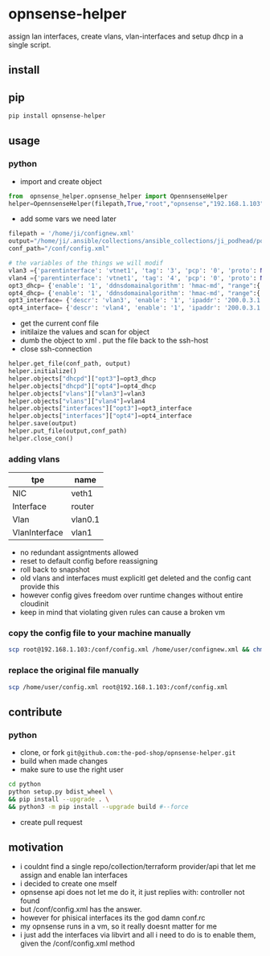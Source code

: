 # opnsense-helper
assign lan interfaces, create vlans, vlan-interfaces and setup dhcp in a single script.


## install 
## pip
```bash
pip install opnsense-helper
```

## usage

### python 

- import and create object
```python
from  opnsense_helper.opnsense_helper import OpennsenseHelper
helper=OpennsenseHelper(filepath,True,"root","opnsense","192.168.1.103")
```
- add some vars we need later
```python
filepath = '/home/ji/confignew.xml'
output="/home/ji/.ansible/collections/ansible_collections/ji_podhead/podnet/plugins/x.xml"
conf_path="/conf/config.xml"

# the variables of the things we will modif
vlan3 ={'parentinterface': 'vtnet1', 'tag': '3', 'pcp': '0', 'proto': None, 'descr': 'vlan3', 'vlanif': 'vlan0.3',"attr":{"uuid":"cb503df8-821d-4acd-86ba-66b35e4df17n"}}
vlan4 ={'parentinterface': 'vtnet1', 'tag': '4', 'pcp': '0', 'proto': None, 'descr': 'vlan4', 'vlanif': 'vlan0.4',"attr":{"uuid":"cb503df8-821d-4acd-86ba-66b35e4s7c"}}
opt3_dhcp= {'enable': '1', 'ddnsdomainalgorithm': 'hmac-md', "range":{'from': '200.0.3.10', '_to': '200.0.3.100'},"attr":None}
opt4_dhcp= {'enable': '1', 'ddnsdomainalgorithm': 'hmac-md', "range":{'from': '200.0.4.10', '_to': '200.0.4.100'},"attr":None}
opt3_interface= {'descr': 'vlan3', 'enable': '1', 'ipaddr': '200.0.3.1', 'subnet': '24', 'type': None, 'virtual': None, 'spoofmac': '00:00:00:00:00:03', 'attr': {}}
opt4_interface= {'descr': 'vlan4', 'enable': '1', 'ipaddr': '200.0.3.1', 'subnet': '24', 'type': None, 'virtual': None, 'spoofmac': '00:00:00:00:00:04', 'attr': {}}

```
- get the current conf file
- initilaize the values and scan for object
- dumb the object to xml
. put the file back to the ssh-host
- close ssh-connection
```python
helper.get_file(conf_path, output)
helper.initialize()
helper.objects["dhcpd"]["opt3"]=opt3_dhcp
helper.objects["dhcpd"]["opt4"]=opt4_dhcp
helper.objects["vlans"]["vlan3"]=vlan3
helper.objects["vlans"]["vlan4"]=vlan4
helper.objects["interfaces"]["opt3"]=opt3_interface
helper.objects["interfaces"]["opt4"]=opt4_interface
helper.save(output)
helper.put_file(output,conf_path)
helper.close_con()
```

### adding vlans

| tpe             |       name        |
| --- | --- | 
| NIC             |       veth1       |         
| Interface       |       router      |
| Vlan            |       vlan0.1     |
| VlanInterface   |        vlan1      |


- no redundant assigntments allowed 
- reset to default config before reassigning
- roll back to snapshot
- old vlans and interfaces must explicitl get deleted and the config cant provide this
- however config gives freedom over runtime changes without entire cloudinit
- keep in mind that violating given rules can cause a broken vm 

### copy the config file to your machine manually
```bash
scp root@192.168.1.103:/conf/config.xml /home/user/confignew.xml && chmod +x /home/user/confignew.xml &&  chown user:user /home/user/confignew.xml
```
### replace the original file manually
```bash
scp /home/user/config.xml root@192.168.1.103:/conf/config.xml
```
## contribute
### python
- clone, or fork `git@github.com:the-pod-shop/opnsense-helper.git`
- build when made changes
- make sure to use the right user
```bash
cd python
python setup.py bdist_wheel \
&& pip install --upgrade . \
&& python3 -m pip install --upgrade build #--force 
```
- create pull request

## motivation
- i couldnt find a single repo/collection/terraform provider/api that let me assign and enable lan interfaces
- i decided to create one mself
- opnsense api does not let me do it, it just replies with: controller not found
- but /conf/config.xml has the answer.
- however for phisical interfaces its the god damn conf.rc
- my opnsense runs in a vm, so it really doesnt matter for me
- i just add the interfaces via libvirt and all i need to do is to enable them, given the /conf/config.xml method